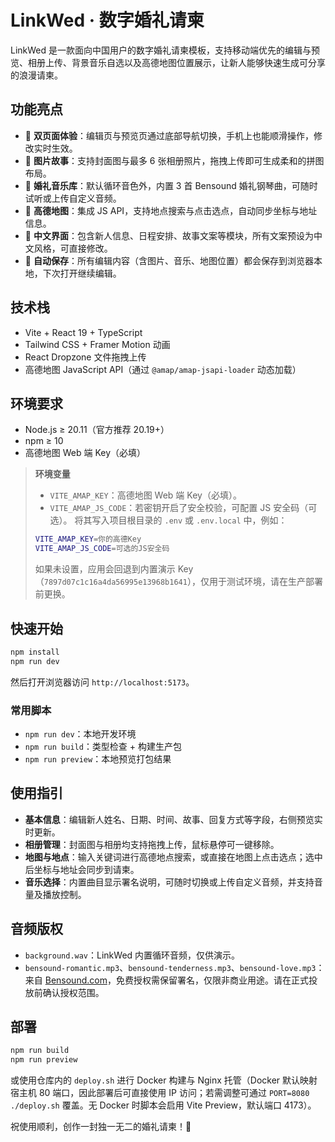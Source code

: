 # LinkWed · 数字婚礼请柬

LinkWed 是一款面向中国用户的数字婚礼请柬模板，支持移动端优先的编辑与预览、相册上传、背景音乐自选以及高德地图位置展示，让新人能够快速生成可分享的浪漫请柬。

## 功能亮点
- 📱 **双页面体验**：编辑页与预览页通过底部导航切换，手机上也能顺滑操作，修改实时生效。
- 📸 **图片故事**：支持封面图与最多 6 张相册照片，拖拽上传即可生成柔和的拼图布局。
- 🎵 **婚礼音乐库**：默认循环音色外，内置 3 首 Bensound 婚礼钢琴曲，可随时试听或上传自定义音频。
- 📍 **高德地图**：集成 JS API，支持地点搜索与点击选点，自动同步坐标与地址信息。
- 🌸 **中文界面**：包含新人信息、日程安排、故事文案等模块，所有文案预设为中文风格，可直接修改。
- 💾 **自动保存**：所有编辑内容（含图片、音乐、地图位置）都会保存到浏览器本地，下次打开继续编辑。

## 技术栈
- Vite + React 19 + TypeScript
- Tailwind CSS + Framer Motion 动画
- React Dropzone 文件拖拽上传
- 高德地图 JavaScript API（通过 `@amap/amap-jsapi-loader` 动态加载）

## 环境要求
- Node.js ≥ 20.11（官方推荐 20.19+）
- npm ≥ 10
- 高德地图 Web 端 Key（必填）

> **环境变量**
> - `VITE_AMAP_KEY`：高德地图 Web 端 Key（必填）。
> - `VITE_AMAP_JS_CODE`：若密钥开启了安全校验，可配置 JS 安全码（可选）。
> 将其写入项目根目录的 `.env` 或 `.env.local` 中，例如：
> ```bash
> VITE_AMAP_KEY=你的高德Key
> VITE_AMAP_JS_CODE=可选的JS安全码
> ```
> 如果未设置，应用会回退到内置演示 Key（`7897d07c1c16a4da56995e13968b1641`），仅用于测试环境，请在生产部署前更换。

## 快速开始
```bash
npm install
npm run dev
```
然后打开浏览器访问 `http://localhost:5173`。

### 常用脚本
- `npm run dev`：本地开发环境
- `npm run build`：类型检查 + 构建生产包
- `npm run preview`：本地预览打包结果

## 使用指引
- **基本信息**：编辑新人姓名、日期、时间、故事、回复方式等字段，右侧预览实时更新。
- **相册管理**：封面图与相册均支持拖拽上传，鼠标悬停可一键移除。
- **地图与地点**：输入关键词进行高德地点搜索，或直接在地图上点击选点；选中后坐标与地址会同步到请柬。
- **音乐选择**：内置曲目显示署名说明，可随时切换或上传自定义音频，并支持音量及播放控制。

## 音频版权
- `background.wav`：LinkWed 内置循环音频，仅供演示。
- `bensound-romantic.mp3`、`bensound-tenderness.mp3`、`bensound-love.mp3`：来自 [Bensound.com](https://www.bensound.com/)，免费授权需保留署名，仅限非商业用途。请在正式投放前确认授权范围。

## 部署
```bash
npm run build
npm run preview
```
或使用仓库内的 `deploy.sh` 进行 Docker 构建与 Nginx 托管（Docker 默认映射宿主机 80 端口，因此部署后可直接使用 IP 访问；若需调整可通过 `PORT=8080 ./deploy.sh` 覆盖。无 Docker 时脚本会启用 Vite Preview，默认端口 4173）。

祝使用顺利，创作一封独一无二的婚礼请柬！💍

